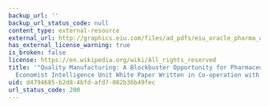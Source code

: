 ```yaml
---
backup_url: ''
backup_url_status_code: null
content_type: external-resource
external_url: http://graphics.eiu.com/files/ad_pdfs/eiu_oracle_pharma_wp.pdf
has_external_license_warning: true
is_broken: false
license: https://en.wikipedia.org/wiki/All_rights_reserved
title: '"Quality Manufacturing: A Blockbuster Opportunity for Pharmaceuticals, An
  Economist Intelligence Unit White Paper Written in Co-operation with Oracle." (PDF)'
uid: d4794685-b2d8-4bfd-afd7-082b36b49fec
url_status_code: 200
---
```

